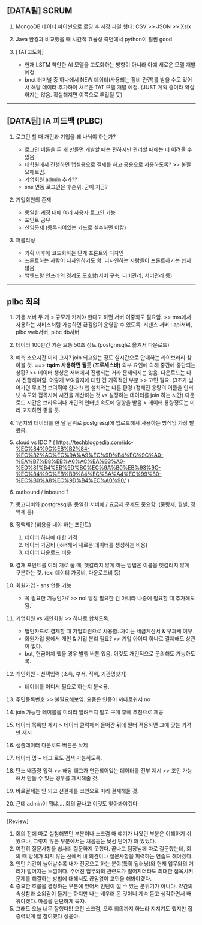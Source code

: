 ## [DATA팀] SCRUM

1. MongoDB 데이터 파이썬으로 로딩 후 저장 파일 형태: CSV >> JSON >> Xslx
   
2. Java 환경과 비교했을 때 시간적 효율성 측면에서 python이 훨씬 good.

3. [TAT고도화]
   - 현재 LSTM 착안한 AI 모델을 고도화하는 방향이 아니라 아예 새로운 모델 개발예정.
   - bnct 터미널 중 하나에서 NEW 데이터(사용되는 장비 관련)를 받을 수도 있어서
     해당 데이터 추가하여 새로운 TAT 모델 개발 예정. (JUST 계획 중이라 확실하지는 않음. 확실해지면 이쪽으로 투입될 듯)

---

## [DATA팀] IA 피드백 (PLBC)

1. 로그인 할 때 개인과 기업을 왜 나눠야 하는가?
   - 로그인 버튼을 두 개 만들면 개발할 때는 편하지만 관리할 때에는 더 어려울 수 있음.
   - 대학원에서 진행하면 랩실용으로 결제를 하고 공용으로 사용하도록?  >> 불필요해보임.
   - 기업회원 admin 추가??
   - sns 연동 로그인은 후순위. 굳이 지금?
   
3. 기업회원의 존재
   - 동일한 계정 내에 여러 사용자 로그인 가능
   - 포인트 공유
   - 신임문제 (등록되어있는 카드로 실수하면 어캄)

4. 퍼블리싱
   - 기획 이후에 코드화하는 단계 프론트와 디자인
   - 프론트하는 사람이 디자인하기도 함. 디자인하는 사람들이 프론트하기는 쉽지 않음.
   - 백엔드랑 인프라의 경계도 모호함(서버 구축, 디비관리, 서버관리 등)
  

---

## plbc 회의

1. 가용 서버 두 개 > 규모가 커져야 한다고 하면 서버 이중화도 필요함. >> tms에서 사용하는 서비스처럼 가능하면 끊김없이 운영할 수 있도록.
   지팬스 서버 : api서버, plbc web서버, plbc db서버
2. 데이터 100만건 기준 보통 50초 정도 (postgresql로 옮겨서 다운로드)
3. 예측 소요시간 미리 고지?
   join 되고있는 정도 실시간으로 안내하는 라이브러리 찾아볼 것. ==> **tqdm 사용하면 될듯 (프로세스바)**
   외부 요인에 의해 중간에 중단되는 상황? >> 데이터 생성은 서버에서 진행되는 거라 문제되지는 않음. 다운로드는 다시 진행해야함.
   어떻게 보여줄지에 대한 건 기획적인 부분 >> 고민 필요. (3초가 넘어가면 무조건 보여줘야 한다!!)
   앱 설치와는 다른 환경 (정해진 용량의 어플을 인터넷 속도와 접목시켜 시간을 계산하는 것 vs 설정하는 데이터를 join 하는 시간)
   다운로드 시간은 브라우저나 개인의 인터넷 속도에 영향을 받음 > 데이터 용량정도는 미리 고지하면 좋을 듯.
4. 1년치의 데이터를 한 달 단위로 postgresql에 업로드해서 사용하는 방식잉 가장 빨랐음.
5. cloud vs IDC ?
( https://techblogpedia.com/idc-%EC%84%9C%EB%B2%84-%EC%82%AC%EC%9A%A9%EC%9D%B4%EC%9C%A0-%EA%B7%B8%EB%A6%AC%EA%B3%A0-%ED%81%B4%EB%9D%BC%EC%9A%B0%EB%93%9C-%EC%84%9C%EB%B9%84%EC%8A%A4%EC%99%80-%EC%B0%A8%EC%9D%B4%EC%A0%90/ )
6. outbound / inbound ?
7. 몽고디비와 postgresql을 동일한 서버에 / 요금제 문제도 중요함. (중량제, 월별, 정액제 등)
8. 정액제? (비용을 내야 하는 포인트)
     1) 데이터 하나에 대한 가격
     2) 데이터 가공비 (join해서 새로운 데이터를 생성하는 비용)
     3) 데이터 다운로드 비용
9. 결재 포인트를 여러 개로 둘 때, 헷갈리지 않게 하는 방법은 이름을 헷갈리지 않게 구분하는 것.
   (ex: 데이터 가공비, 다운로드비 등)

10. 회원가입 - sns 연동 기능
    - 꼭 필요한 기능인가? >> no! 당장 필요한 건 아니라 나중에 필요할 때 추가해도 됨.
11. 기업회원 vs 개인회원 >> 하나로 합치도록.
    - 법인카드로 결제할 때 기업회원으로 사용함. 차이는 세금계산서 & 부과세 여부
    - 회원가입 창에서 개인 & 기업 분리 필요? >> 기업 아이디 하나로 결제해도 상관이 없다.
    - but, 현금이체 했을 경우 발행 버튼 있음. 이것도 개인적으로 문의해도 가능하도록.
12. 개인회원 - 선택입력 (소속, 부서, 직위, 기관명찾기)
    - 데이터를 어디서 필요로 하는지 분석용.
13. 주민등록번호 >> 불필요해보임. 요즘은 인증이 까다로워서 no
14. join 가능한 테이블을 미려리 알려주지 말고 구매 후에 추천으로 제공
15. 데이터 목록만 제시 > 데이터 클릭해서 들어간 뒤에 필터 적용하면 그에 맞는 가격만 제시
16. 샘플데이터 다운로드 버튼은 삭제
17. 데이터 명 + 태그 로도 검색 가능하도록.
18. 탄소 배출량 입력 >> 해당 태그가 연관되어있는 데이터를 전부 제시 >> 조인 가능해서 만들 수 있는 경우를 제시해줄 것.
19. 바로결제는 안 되고 선결제를 코인으로 미리 결제해둘 것.
20. 근데 admin이 뭐냐.... 회의 끝나고 이것도 찾아봐야겠다

---

[Review]

1. 회의 전에 따로 실험해봤던 부분이나 스크럼 때 얘기가 나왔던 부분은 이해하기 쉬웠으나, 그렇지 않은 부분에서는 처음듣는 낯선 단어가 꽤 있었다.
2. 여전히 질문사항을 쉽사리 질문하지 못했다. 끝나고 팀장님께 따로 질문했는데, 회의 때 방해가 되지 않는 선에서 내 의견이나 질문사항을 피력하는 연습도 해야겠다.
3. 인턴 기간이 늘어날수록 내가 전공으로 하는 분야(특히 딥러닝)와 현재 업무와의 거리가 멀어지는 느낌이다.
   주어진 업무와의 관련도가 떨어지더라도 최대한 접목시켜 문제를 해결하는 방법에 대해서도 끊임없이 고민을 해봐야겠다.
4. 중요한 흐름을 결정하는 부분에 있어서 인턴이 낄 수 있는 분위기가 아니다. 약간의 속상함과 소외감이 들기는 하지만 나는 배우러 온 것이니 계속 듣고 생각하면서 배워야겠다. 마음을 단단하게 묵자.
5. 그래도 오늘 너무 잘했다!!! 오전 스크럼, 오후 회의까지 하느라 지치기도 했지만 집중력있게 잘 참여했다 성윤아.
